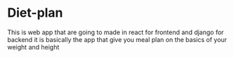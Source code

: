 # Diet-plan
This is web app that are going to made in react for frontend and django for backend it is basically the app that give you meal plan on the basics of your weight and height
